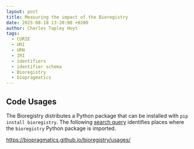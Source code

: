 ```yaml
---
layout: post
title: Measuring the impact of the Bioregistry
date: 2025-08-18 13:20:00 +0200
author: Charles Tapley Hoyt
tags:
  - CURIE
  - URI
  - URN
  - IRI
  - identifiers
  - identifier schema
  - Bioregistry
  - biopragmatics
---
```




## Code Usages

The Bioregistry distributes a Python package that can be installed with `pip install bioregistry`.
The following [search query](https://github.com/search?q=%22import%20bioregistry%22%20OR%20%22from%20bioregistry%20import%22%20-user%3Acthoyt%20-user%3Asorgerlab%20-user%3Abiopragmatics%20-is%3Afork%20-user%3Apyobo%20-user%3Apybel%20-user%3Agyorilab&type=code)
identifies places where the `bioregistry` Python package is imported.



https://biopragmatics.github.io/bioregistry/usages/